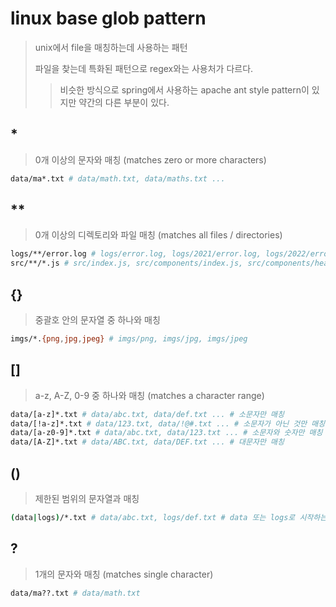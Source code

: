 # linux base glob pattern

> unix에서 file을 매칭하는데 사용하는 패턴
>
> 파일을 찾는데 특화된 패턴으로 regex와는 사용처가 다르다.
>
> > 비슷한 방식으로 spring에서 사용하는 apache ant style pattern이 있지만 약간의 다른 부분이 있다.

## \*

> 0개 이상의 문자와 매칭 (matches zero or more characters)

```sh
data/ma*.txt # data/math.txt, data/maths.txt ...
```

## \*\*

> 0개 이상의 디렉토리와 파일 매칭 (matches all files / directories)

```sh
logs/**/error.log # logs/error.log, logs/2021/error.log, logs/2022/error.log...
src/**/*.js # src/index.js, src/components/index.js, src/components/header/index.js...
```

## {}

> 중괄호 안의 문자열 중 하나와 매칭

```sh
imgs/*.{png,jpg,jpeg} # imgs/png, imgs/jpg, imgs/jpeg
```

## []

> a-z, A-Z, 0-9 중 하나와 매칭 (matches a character range)

```sh
data/[a-z]*.txt # data/abc.txt, data/def.txt ... # 소문자만 매칭
data/[!a-z]*.txt # data/123.txt, data/!@#.txt ... # 소문자가 아닌 것만 매칭
data/[a-z0-9]*.txt # data/abc.txt, data/123.txt ... # 소문자와 숫자만 매칭
data/[A-Z]*.txt # data/ABC.txt, data/DEF.txt ... # 대문자만 매칭
```

## ()

> 제한된 범위의 문자열과 매칭

```sh
(data|logs)/*.txt # data/abc.txt, logs/def.txt # data 또는 logs로 시작하는 txt 파일
```

## ?

> 1개의 문자와 매칭 (matches single character)

```sh
data/ma??.txt # data/math.txt
```
